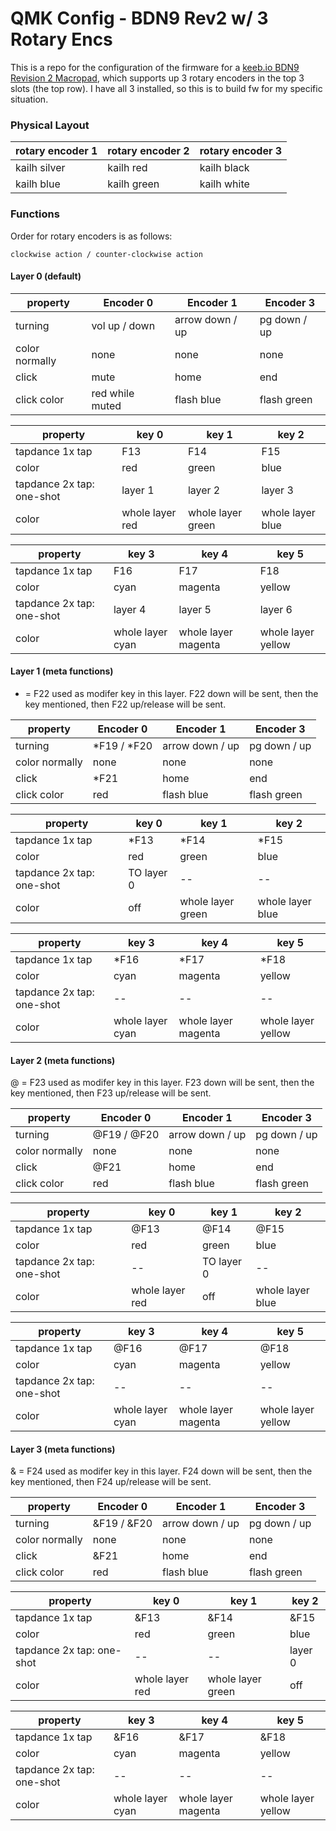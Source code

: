 # QMK Config - BDN9 Rev2 w/ 3 Rotary Encs

This is a repo for the configuration of the firmware for a [keeb.io BDN9 Revision 2 Macropad](https://docs.keeb.io/bdn9-rev2-build-guide), which supports up 3 rotary encoders in the top 3 slots (the top row). I have all 3 installed, so this is to build fw for my specific situation.

### Physical Layout

| rotary encoder 1 | rotary encoder 2 | rotary encoder 3 |
|------------------|------------------|------------------|
| kailh silver     | kailh red        | kailh black      |
| kailh blue       | kailh green      | kailh white      |


### Functions

Order for rotary encoders is as follows:

`clockwise action / counter-clockwise action`

#### Layer 0 (default)

| property | Encoder 0 | Encoder 1 | Encoder 3|
| -- | -- | -- | -- |
| turning | vol up / down | arrow down / up | pg down / up |
| color normally | none | none | none |
| click   | mute | home | end |
| click color | red while muted | flash blue | flash green |

| property | key 0 | key 1 | key 2 |
| -- | -- | -- | -- |
| tapdance 1x tap | F13 | F14 | F15 |
| color | red | green | blue |
| tapdance 2x tap: one-shot | layer 1 | layer 2 | layer 3 |
| color | whole layer red | whole layer green | whole layer blue |

| property | key 3 | key 4 | key 5 |
| -- | -- | -- | -- |
| tapdance 1x tap | F16 | F17 | F18 |
| color | cyan | magenta | yellow |
| tapdance 2x tap: one-shot | layer 4 | layer 5 | layer 6 |
| color | whole layer cyan | whole layer magenta | whole layer yellow |

#### Layer 1 (meta functions)

* = F22 used as modifer key in this layer. F22 down will be sent, then the key mentioned, then F22 up/release will be sent.

| property | Encoder 0 | Encoder 1 | Encoder 3|
| -- | -- | -- | -- |
| turning | \*F19 / \*F20 | arrow down / up | pg down / up |
| color normally | none | none | none |
| click   | \*F21 | home | end |
| click color | red | flash blue | flash green |

| property | key 0 | key 1 | key 2 |
| -- | -- | -- | -- |
| tapdance 1x tap | \*F13 | \*F14 | \*F15 |
| color | red | green | blue |
| tapdance 2x tap: one-shot | TO layer 0 | -- | -- |
| color | off | whole layer green | whole layer blue |

| property | key 3 | key 4 | key 5 |
| -- | -- | -- | -- |
| tapdance 1x tap | \*F16 | \*F17 | \*F18 |
| color | cyan | magenta | yellow |
| tapdance 2x tap: one-shot | -- | -- | -- |
| color | whole layer cyan | whole layer magenta | whole layer yellow |

#### Layer 2 (meta functions)

@ = F23 used as modifer key in this layer. F23 down will be sent, then the key mentioned, then F23 up/release will be sent.

| property | Encoder 0 | Encoder 1 | Encoder 3|
| -- | -- | -- | -- |
| turning | @F19 / @F20 | arrow down / up | pg down / up |
| color normally | none | none | none |
| click   | @F21 | home | end |
| click color | red | flash blue | flash green |

| property | key 0 | key 1 | key 2 |
| -- | -- | -- | -- |
| tapdance 1x tap | @F13 | @F14 | @F15 |
| color | red | green | blue |
| tapdance 2x tap: one-shot | -- | TO layer 0 | -- |
| color | whole layer red | off | whole layer blue |

| property | key 3 | key 4 | key 5 |
| -- | -- | -- | -- |
| tapdance 1x tap | @F16 | @F17 | @F18 |
| color | cyan | magenta | yellow |
| tapdance 2x tap: one-shot | -- | -- | -- |
| color | whole layer cyan | whole layer magenta | whole layer yellow |

#### Layer 3 (meta functions)

& = F24 used as modifer key in this layer. F24 down will be sent, then the key mentioned, then F24 up/release will be sent.

| property | Encoder 0 | Encoder 1 | Encoder 3|
| -- | -- | -- | -- |
| turning | &F19 / &F20 | arrow down / up | pg down / up |
| color normally | none | none | none |
| click   | &F21 | home | end |
| click color | red | flash blue | flash green |

| property | key 0 | key 1 | key 2 |
| -- | -- | -- | -- |
| tapdance 1x tap | &F13 | &F14 | &F15 |
| color | red | green | blue |
| tapdance 2x tap: one-shot | -- | -- | layer 0 |
| color | whole layer red | whole layer green | off |

| property | key 3 | key 4 | key 5 |
| -- | -- | -- | -- |
| tapdance 1x tap | &F16 | &F17 | &F18 |
| color | cyan | magenta | yellow |
| tapdance 2x tap: one-shot | -- | -- | -- |
| color | whole layer cyan | whole layer magenta | whole layer yellow |

